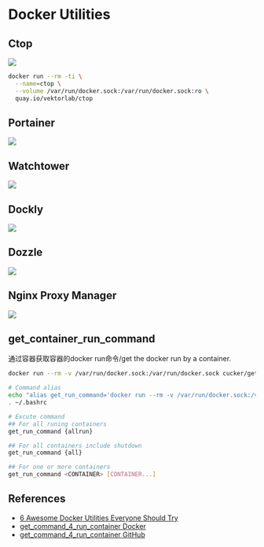 # Docker Utilities

## Ctop
![](https://codeopolis.com/wp-content/uploads/2020/04/ctop.gif)

```sh
docker run --rm -ti \
  --name=ctop \
  --volume /var/run/docker.sock:/var/run/docker.sock:ro \
  quay.io/vektorlab/ctop
```

## Portainer
![](https://codeopolis.com/wp-content/uploads/2020/04/Portainter-Containers-Screen-1536x494.png)

## Watchtower
![](https://codeopolis.com/wp-content/uploads/2020/04/Watchtower-Log.png)

## Dockly
![](https://codeopolis.com/wp-content/uploads/2020/04/dockly.png)

## Dozzle
![](https://codeopolis.com/wp-content/uploads/2020/04/Dozzle.png)

## Nginx Proxy Manager
![](https://codeopolis.com/wp-content/uploads/2020/04/nginx-proxy-manager.png)

## get_container_run_command
通过容器获取容器的docker run命令/get the docker run by a container.
```sh
docker run --rm -v /var/run/docker.sock:/var/run/docker.sock cucker/get_command_4_run_container CONTAINER
```
```sh
# Command alias
echo "alias get_run_command='docker run --rm -v /var/run/docker.sock:/var/run/docker.sock cucker/get_command_4_run_container'" >> ~/.bashrc
. ~/.bashrc

# Excute command
## For all runing containers
get_run_command {allrun}

## For all containers include shutdown
get_run_command {all}

## For one or more containers
get_run_command <CONTAINER> [CONTAINER...]
```

## References
- [6 Awesome Docker Utilities Everyone Should Try](https://codeopolis.com/posts/6-docker-utilities-everyone-should-try/)
- [get_command_4_run_container Docker](https://hub.docker.com/r/cucker/get_command_4_run_container)
- [get_command_4_run_container GitHub](https://github.com/cucker0/dockerfile/tree/main/get_command_4_run_container)